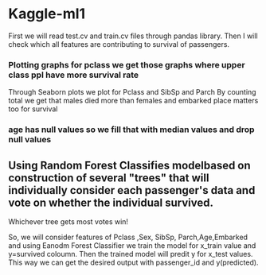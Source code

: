 # Kaggle-ml1

First we will read test.cv and train.cv files through pandas library.
Then I will check which all features are contributing to survival of passengers.

### Plotting graphs for pclass we get those graphs where upper class ppl have more survival rate
Through Seaborn plots we plot for Pclass and SibSp and Parch
By counting total we get that males died more than females and embarked place matters too  for survival
### age has null values so we fill that with median values and drop null values
## Using Random Forest Classifies modelbased on construction of several "trees" that will individually consider each passenger's data and vote on whether the individual survived.
Whichever tree gets most votes win!

So, we will consider features of Pclass ,Sex, SibSp, Parch,Age,Embarked
and using Eanodm Forest Classifier we train the model for x_train value and y=survived coloumn.
Then the trained model will predit y for x_test values.
This way we can get the desired output with passenger_id and y(predicted).


